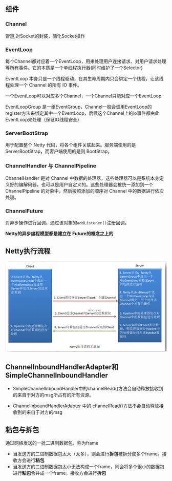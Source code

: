 

## 组件
### Channel
管道,对Socket的封装，简化Socket操作
### EventLoop

每个Channel都对应着一个EventLoop，用来处理用户连接请求、对用户请求处理等所有事件。它的本质是一个单线程执行器(同时维护了一个Selector)

EventLoop 本身只是一个线程驱动，在其生命周期内只会绑定一个线程，让该线程处理一个 Channel 的所有 IO 事件。

一个EventLoop可以对应多个Channel，一个Channel只能对应一个EventLoop

EventLoopGroup 是一组EventGroup，Channel一般会调用EventLoop的register方法来绑定其中一个EventLoop，后续这个Channel上的io事件都由此EventLoop来处理（保证IO线程安全）

### ServerBootStrap
用于配置整个 Netty 代码，将各个组件关联起来。服务端使用的是 ServerBootStrap，而客户端使用的是则 BootStrap。
###  ChannelHandler 与 ChannelPipeline
ChannelHandler 是对 Channel 中数据的处理器，这些处理器可以是系统本身定义好的编解码器，也可以是用户自定义的。这些处理器会被统一添加到一个 ChannelPipeline 的对象中，然后按照添加的顺序对 Channel 中的数据进行依次处理。
### ChannelFuture
对异步操作进行回调，通过该对象的`addListener()`注册回调。

**Netty的异步编程模型都是建立在 Future的概念之上的**

## Netty执行流程
![](../img/netty流程.png)

## ChannelInboundHandlerAdapter和SimpleChannelInboundHandler

- SimpleChannelInboundHandler中的channelRead()方法会自动释放接收到的来自于对方的msg所占有的所有资源。

- ChannelInboundHandlerAdapter 中的 channelRead()方法不会自动释放接收到的来自于对方的msg

## 粘包与拆包

通过网络发送的一批二进制数据包，称为frame

- 当发送方的二进制数据包太大（太多），则会进行**拆包**被拆分成多个frame。接收方会进行**粘包**
- 当发送方的二进制数据包太小无法构成一个frame，则会将多个很小的数据包进行**粘包**合并成一个frame。接收方会进行**拆包**

